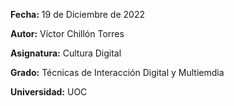 **Fecha:** 19 de Diciembre de 2022

**Autor:** Víctor Chillón Torres

**Asignatura:** Cultura Digital

**Grado:** Técnicas de Interacción Digital y Multiemdia

**Universidad:** UOC

